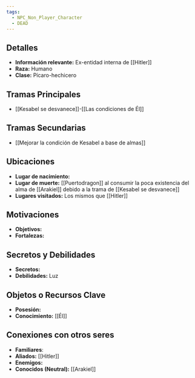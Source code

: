 ```yaml
---
tags:
  - NPC_Non_Player_Character
  - DEAD
---
```

## Detalles
- **Información relevante:** Ex-entidad interna de [[Hitler]]
- **Raza:** Humano
- **Clase:** Pícaro-hechicero
  
## Tramas Principales
- [[Kesabel se desvanece]]-[[Las condiciones de Él]]

## Tramas Secundarias
- [[Mejorar la condición de Kesabel a base de almas]]

## Ubicaciones
- **Lugar de nacimiento:** 
- **Lugar de muerte:** [[Puertodragon]] al consumir la poca existencia del alma de [[Arakiel]] debido a la trama de [[Kesabel se desvanece]]
- **Lugares visitados:** Los mismos que [[Hitler]]

## Motivaciones
- **Objetivos:** 
- **Fortalezas:** 

## Secretos y Debilidades 
- **Secretos:** 
- **Debilidades:** Luz

## Objetos o Recursos Clave
- **Posesión:** 
- **Conocimiento:** [[Él]]

## Conexiones con otros seres
- **Familiares**: 
- **Aliados:** [[Hitler]]
- **Enemigos:**
- **Conocidos (Neutral):** [[Arakiel]]